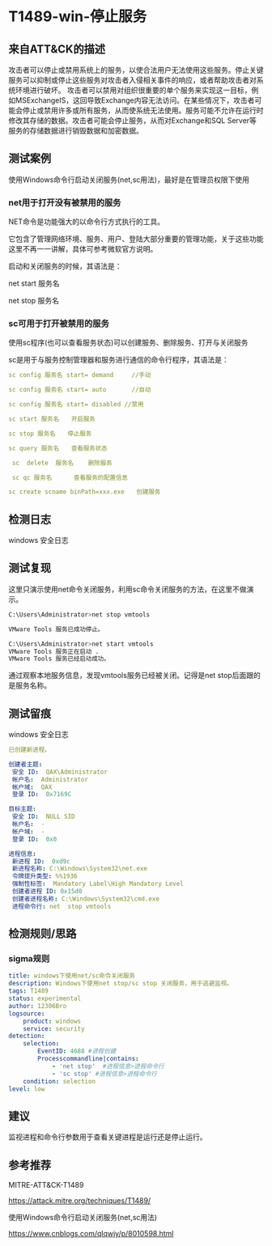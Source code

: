 # T1489-win-停止服务

## 来自ATT&CK的描述

攻击者可以停止或禁用系统上的服务，以使合法用户无法使用这些服务。停止关键服务可以抑制或停止这些服务对攻击者入侵相关事件的响应，或者帮助攻击者对系统环境进行破坏。
攻击者可以禁用对组织很重要的单个服务来实现这一目标，例如MSExchangeIS，这回导致Exchange内容无法访问。在某些情况下，攻击者可能会停止或禁用许多或所有服务，从而使系统无法使用。服务可能不允许在运行时修改其存储的数据。攻击者可能会停止服务，从而对Exchange和SQL Server等服务的存储数据进行销毁数据和加密数据。

## 测试案例

使用Windows命令行启动关闭服务(net,sc用法)，最好是在管理员权限下使用

### net用于打开没有被禁用的服务

NET命令是功能强大的以命令行方式执行的工具。

它包含了管理网络环境、服务、用户、登陆大部分重要的管理功能，关于这些功能这里不再一一讲解，具体可参考微软官方说明。

启动和关闭服务的时候，其语法是：

net start 服务名

net stop 服务名

### sc可用于打开被禁用的服务

使用sc程序(也可以查看服务状态)可以创建服务、删除服务、打开与关闭服务

sc是用于与服务控制管理器和服务进行通信的命令行程序，其语法是：

```yml
sc config 服务名 start= demand     //手动

sc config 服务名 start= auto       //自动

sc config 服务名 start= disabled //禁用

sc start 服务名　　开启服务

sc stop 服务名　　停止服务

sc query 服务名　　查看服务状态

 sc  delete  服务名    删除服务

 sc qc 服务名      查看服务的配置信息

sc create scname binPath=xxx.exe　　创建服务
```

## 检测日志

windows 安全日志

## 测试复现

这里只演示使用net命令关闭服务，利用sc命令关闭服务的方法，在这里不做演示。

```bash
C:\Users\Administrator>net stop vmtools

VMware Tools 服务已成功停止。

C:\Users\Administrator>net start vmtools
VMware Tools 服务正在启动 .
VMware Tools 服务已经启动成功。
```

通过观察本地服务信息，发现vmtools服务已经被关闭。记得是net stop后面跟的是服务名称。

## 测试留痕

windows 安全日志

```yml
已创建新进程。

创建者主题:
 安全 ID:  QAX\Administrator
 帐户名:  Administrator
 帐户域:  QAX
 登录 ID:  0x7169C

目标主题:
 安全 ID:  NULL SID
 帐户名:  -
 帐户域:  -
 登录 ID:  0x0

进程信息:
 新进程 ID:  0xd9c
 新进程名称: C:\Windows\System32\net.exe
 令牌提升类型: %%1936
 强制性标签:  Mandatory Label\High Mandatory Level
 创建者进程 ID: 0x15d0
 创建者进程名称: C:\Windows\System32\cmd.exe
 进程命令行: net  stop vmtools
```

## 检测规则/思路

### sigma规则

```yml
title: windows下使用net/sc命令关闭服务
description: Windows下使用net stop/sc stop 关闭服务，用于逃避监视。
tags: T1489
status: experimental
author: 12306Bro
logsource:
    product: windows
    service: security
detection:
    selection:
        EventID: 4688 #进程创建
        Processcommandline|contains: 
            - 'net stop'  #进程信息>进程命令行
            - 'sc stop' #进程信息>进程命令行
    condition: selection
level: low
```

## 建议

监视进程和命令行参数用于查看关键进程是运行还是停止运行。

## 参考推荐

MITRE-ATT&CK-T1489

<https://attack.mitre.org/techniques/T1489/>

使用Windows命令行启动关闭服务(net,sc用法)

<https://www.cnblogs.com/qlqwjy/p/8010598.html>

